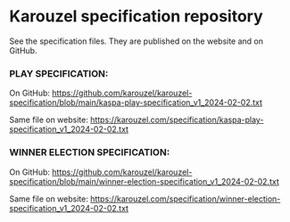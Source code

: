 # Karouzel specification repository


See the specification files. They are published on the website and on GitHub.



### PLAY SPECIFICATION:

On GitHub: https://github.com/karouzel/karouzel-specification/blob/main/kaspa-play-specification_v1_2024-02-02.txt

Same file on website: https://karouzel.com/specification/kaspa-play-specification_v1_2024-02-02.txt



### WINNER ELECTION SPECIFICATION:

On GitHub: https://github.com/karouzel/karouzel-specification/blob/main/winner-election-specification_v1_2024-02-02.txt

Same file on website: https://karouzel.com/specification/winner-election-specification_v1_2024-02-02.txt


